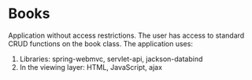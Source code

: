 # Books

Application without access restrictions. The user has access to standard CRUD functions on the book class.
The application uses:
1. Libraries: spring-webmvc, servlet-api, jackson-databind
2. In the viewing layer: HTML, JavaScript, ajax
